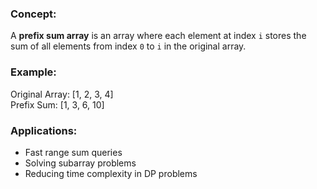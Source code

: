 ### Concept:  
A **prefix sum array** is an array where each element at index `i` stores the sum of all elements from index `0` to `i` in the original array.

### Example:
Original Array: [1, 2, 3, 4]  
Prefix Sum: [1, 3, 6, 10]

### Applications:
- Fast range sum queries
- Solving subarray problems
- Reducing time complexity in DP problems
